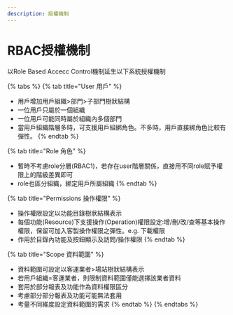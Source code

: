 ```yaml
---
description: 授權機制
---
```


# RBAC授權機制

以Role Based Accecc Control機制延生以下系統授權機制





{% tabs %}
{% tab title="User 用戶" %}
* 用戶增加用戶組織>部門>子部門樹狀結構
* 一位用戶只屬於一個組織
* 一位用戶可能同時屬於組織內多個部門
* 當用戶組織階層多時，可支援用戶組綁角色。不多時，用戶直接綁角色比較有彈性。
{% endtab %}

{% tab title="Role 角色" %}
* 暫時不考慮role分層(RBAC1)，若存在user階層關係，直接用不同role賦予權限上的階級差異即可
* role也區分組織，綁定用戶所屬組織
{% endtab %}

{% tab title="Permissions 操作權限" %}
* 操作權限設定以功能目錄樹狀結構表示
* 每個功能(Resource)下支援操作(Operation)權限設定:增/刪/改/查等基本操作權限，保留可加入客製操作權限之彈性。e.g. 下載權限
* 作用於目錄內功能及按鈕顯示及訪問/操作權限
{% endtab %}

{% tab title="Scope 資料範圍" %}
* 資料範圍可設定以客運業者>場站樹狀結構表示
* 若用戶組織=客運業者，則限制資料範圍僅能選擇該業者資料
* 套用於部分報表及功能作為資料權限區分
* 考慮部分部分報表及功能可能無法套用
* 考量不同維度設定資料範圍的需求
{% endtab %}
{% endtabs %}
